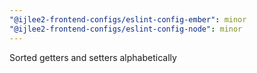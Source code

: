 ```yaml
---
"@ijlee2-frontend-configs/eslint-config-ember": minor
"@ijlee2-frontend-configs/eslint-config-node": minor
---
```


Sorted getters and setters alphabetically
